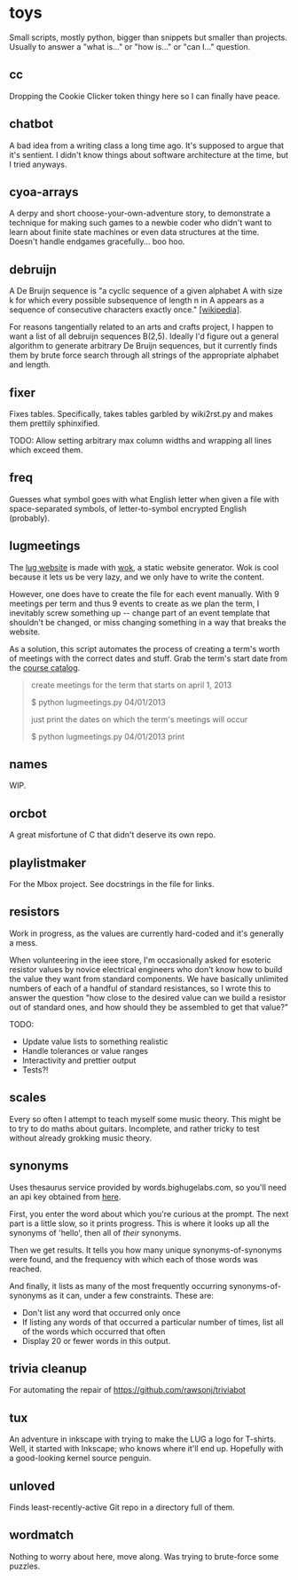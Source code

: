 toys
====

Small scripts, mostly python, bigger than snippets but smaller than projects. 
Usually to answer a "what is..." or "how is..." or "can I..." question. 

cc
--

Dropping the Cookie Clicker token thingy here so I can finally have peace.

chatbot
-------

A bad idea from a writing class a long time ago. It's supposed to argue that
it's sentient. I didn't know things about software architecture at the time,
but I tried anyways.

cyoa-arrays
-----------

A derpy and short choose-your-own-adventure story, to demonstrate a technique
for making such games to a newbie coder who didn't want to learn about finite
state machines or even data structures at the time. Doesn't handle endgames
gracefully... boo hoo. 

debruijn
--------

A De Bruijn sequence is "a cyclic sequence of a given alphabet A with size k
for which every possible subsequence of length n in A appears as a sequence of
consecutive characters exactly once." [[wikipedia]][debruijn].

For reasons tangentially related to an arts and crafts project, I happen to
want a list of all debruijn sequences B(2,5). Ideally I'd figure out a general
algorithm to generate arbitrary De Bruijn sequences, but it currently finds
them by brute force search through all strings of the appropriate alphabet and
length. 

[debruijn]:http://en.wikipedia.org/wiki/De_Bruijn_sequence 

fixer
-----

Fixes tables. Specifically, takes tables garbled by wiki2rst.py and makes them 
prettily sphinxified.

TODO: Allow setting arbitrary max column widths and wrapping all lines which exceed them.

freq
----

Guesses what symbol goes with what English letter when given a file with
space-separated symbols, of letter-to-symbol encrypted English (probably).

lugmeetings
-----------

The [lug website][lugsite] is made with [wok][wok], a static website
generator. Wok is cool because it lets us be very lazy, and we only have to
write the content. 

[lugsite]:http://lug.oregonstate.edu/
[wok]:https://github.com/mythmon/wok

However, one does have to create the file for each event manually. With 9
meetings per term and thus 9 events to create as we plan the term, I
inevitably screw something up -- change part of an event template that
shouldn't be changed, or miss changing something in a way that breaks the
website. 

As a solution, this script automates the process of creating a term's worth of
meetings with the correct dates and stuff. Grab the term's start date from the
[course catalog][catalog].

[catalog]:http://catalog.oregonstate.edu/

> create meetings for the term that starts on april 1, 2013
> 
> $ python lugmeetings.py 04/01/2013
> 
> just print the dates on which the term's meetings will occur
> 
> $ python lugmeetings.py 04/01/2013 print


names
-----

WIP.


orcbot
------

A great misfortune of C that didn't deserve its own repo.


playlistmaker
-------------

For the Mbox project. See docstrings in the file for links.


resistors
---------

Work in progress, as the values are currently hard-coded and it's generally a
mess.

When volunteering in the ieee store, I'm occasionally asked for esoteric
resistor values by novice electrical engineers who don't know how to build the
value they want from standard components. We have basically unlimited numbers
of each of a handful of standard resistances, so I wrote this to answer the
question "how close to the desired value can we build a resistor out of
standard ones, and how should they be assembled to get that value?"

TODO:
* Update value lists to something realistic
* Handle tolerances or value ranges
* Interactivity and prettier output
* Tests?!


scales
------

Every so often I attempt to teach myself some music theory. This might be to
try to do maths about guitars. Incomplete, and rather tricky to test without
already grokking music theory.


synonyms
--------

Uses thesaurus service provided by words.bighugelabs.com, so you'll need an api key obtained from [here][apikey].

First, you enter the word about which you're curious at the prompt.
The next part is a little slow, so it prints progress. This is where it looks up all the synonyms of 'hello', 
then all of *their* synonyms.

Then we get results. It tells you how many unique synonyms-of-synonyms were found,
and the frequency with which each of those words was reached.

And finally, it lists as many of the most frequently occurring synonyms-of-synonyms as it can, under a few constraints.
These are: 
* Don't list any word that occurred only once
* If listing any words of that occurred a particular number of times, list all of the words which occurred that often
* Display 20 or fewer words in this output.

[apikey]:http://words.bighugelabs.com/getkey.php


trivia cleanup
--------------

For automating the repair of https://github.com/rawsonj/triviabot


tux
---

An adventure in inkscape with trying to make the LUG a logo for T-shirts. Well, it started with Inkscape; 
who knows where it'll end up. Hopefully with a good-looking kernel source penguin.


unloved
-------

Finds least-recently-active Git repo in a directory full of them.


wordmatch
---------

Nothing to worry about here, move along. Was trying to brute-force some
puzzles. 
